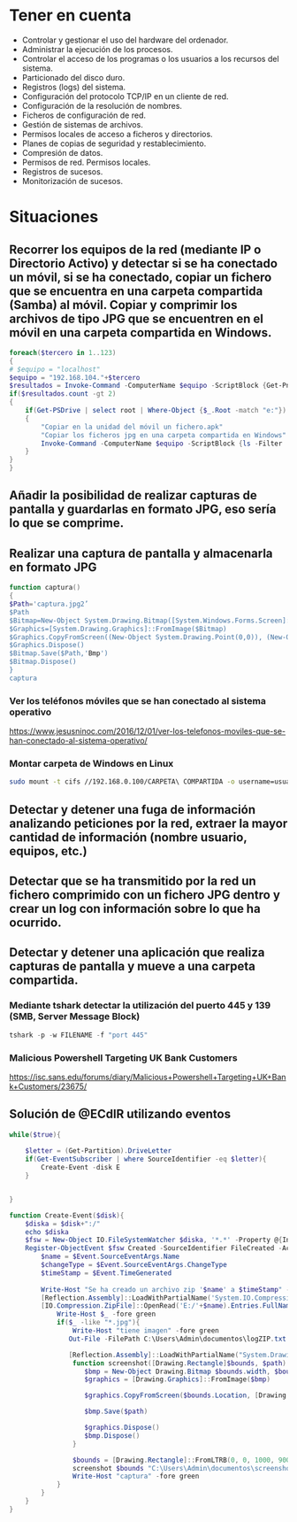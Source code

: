 # Tener en cuenta
- Controlar y gestionar el uso del hardware del ordenador.
- Administrar la ejecución de los procesos.
- Controlar el acceso de los programas o los usuarios a los recursos del sistema.
- Particionado del disco duro.
- Registros (logs) del sistema.
- Configuración del protocolo TCP/IP en un cliente de red.
- Configuración de la resolución de nombres.
- Ficheros de configuración de red.
- Gestión de sistemas de archivos.
- Permisos locales de acceso a ficheros y directorios.
- Planes de copias de seguridad y restablecimiento.
- Compresión de datos.
- Permisos de red. Permisos locales.
- Registros de sucesos.
- Monitorización de sucesos.

# Situaciones

## Recorrer los equipos de la red (mediante IP o Directorio Activo) y detectar si se ha conectado un móvil, si se ha conectado, copiar un fichero que se encuentra en una carpeta compartida (Samba) al móvil. Copiar y comprimir los archivos de tipo JPG que se encuentren en el móvil en una carpeta compartida en Windows.

```PowerShell
foreach($tercero in 1..123)
{
# $equipo = "localhost"
$equipo = "192.168.104."+$tercero
$resultados = Invoke-Command -ComputerName $equipo -ScriptBlock {Get-PnpDevice | Where-Object { $_.class -EQ 'PrintQueue' } | Select-Object FriendlyName}
if($resultados.count -gt 2)
{
    if(Get-PSDrive | select root | Where-Object {$_.Root -match "e:"})
    {
        "Copiar en la unidad del móvil un fichero.apk"
        "Copiar los ficheros jpg en una carpeta compartida en Windows"
        Invoke-Command -ComputerName $equipo -ScriptBlock {ls -Filter .jpg2 | Compress-Archive}
    }
}
}
```

## Añadir la posibilidad de realizar capturas de pantalla y guardarlas en formato JPG, eso sería lo que se comprime.

## Realizar una captura de pantalla y almacenarla en formato JPG
```PowerShell
function captura()
{
$Path='captura.jpg2’
$Path
$Bitmap=New-Object System.Drawing.Bitmap([System.Windows.Forms.Screen]::PrimaryScreen.Bounds.Width, [System.Windows.Forms.Screen]::PrimaryScreen.Bounds.Height)
$Graphics=[System.Drawing.Graphics]::FromImage($Bitmap)
$Graphics.CopyFromScreen((New-Object System.Drawing.Point(0,0)), (New-Object System.Drawing.Point(0,0)), $Bitmap.Size)
$Graphics.Dispose()
$Bitmap.Save($Path,'Bmp')
$Bitmap.Dispose()
}
captura
```

### Ver los teléfonos móviles que se han conectado al sistema operativo
https://www.jesusninoc.com/2016/12/01/ver-los-telefonos-moviles-que-se-han-conectado-al-sistema-operativo/

### Montar carpeta de Windows en Linux
```Bash
sudo mount -t cifs //192.168.0.100/CARPETA\ COMPARTIDA -o username=usuario,password=contrasena /mnt/compartida
```

## Detectar y detener una fuga de información analizando peticiones por la red, extraer la mayor cantidad de información (nombre usuario, equipos, etc.)

## Detectar que se ha transmitido por la red un fichero comprimido con un fichero JPG dentro y crear un log con información sobre lo que ha ocurrido.

## Detectar y detener una aplicación que realiza capturas de pantalla y mueve a una carpeta compartida.

### Mediante tshark detectar la utilización del puerto 445 y 139 (SMB, Server Message Block)
```PowerShell
tshark -p -w FILENAME -f "port 445"
```

### Malicious Powershell Targeting UK Bank Customers
https://isc.sans.edu/forums/diary/Malicious+Powershell+Targeting+UK+Bank+Customers/23675/

## Solución de @ECdlR utilizando eventos

```PowerShell
while($true){
    
    $letter = (Get-Partition).DriveLetter
    if(Get-EventSubscriber | where SourceIdentifier -eq $letter){
        Create-Event -disk E
    }


}

function Create-Event($disk){
    $diska = $disk+":/"
    echo $diska
    $fsw = New-Object IO.FileSystemWatcher $diska, '*.*' -Property @{IncludeSubdirectories = $true;NotifyFilter = [IO.NotifyFilters]'FileName, LastWrite'} 
    Register-ObjectEvent $fsw Created -SourceIdentifier FileCreated -Action {
        $name = $Event.SourceEventArgs.Name 
        $changeType = $Event.SourceEventArgs.ChangeType 
        $timeStamp = $Event.TimeGenerated
    
        Write-Host "Se ha creado un archivo zip '$name' a $timeStamp" -fore green
        [Reflection.Assembly]::LoadWithPartialName('System.IO.Compression.FileSystem')
        [IO.Compression.ZipFile]::OpenRead('E:/'+$name).Entries.FullName | % {
            Write-Host $_ -fore green
            if($_ -like "*.jpg"){
                Write-Host "tiene imagen" -fore green
               Out-File -FilePath C:\Users\Admin\documentos\logZIP.txt -Append -InputObject "The file '$name' was $changeType at $timeStamp"

               [Reflection.Assembly]::LoadWithPartialName("System.Drawing")
                function screenshot([Drawing.Rectangle]$bounds, $path) {
                   $bmp = New-Object Drawing.Bitmap $bounds.width, $bounds.height
                   $graphics = [Drawing.Graphics]::FromImage($bmp)

                   $graphics.CopyFromScreen($bounds.Location, [Drawing.Point]::Empty, $bounds.size)

                   $bmp.Save($path)

                   $graphics.Dispose()
                   $bmp.Dispose()
                }

                $bounds = [Drawing.Rectangle]::FromLTRB(0, 0, 1000, 900)
                screenshot $bounds "C:\Users\Admin\documentos\screenshot.png"
                Write-Host "captura" -fore green
            }
        }
    }
}
```
